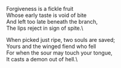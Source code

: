 Forgiveness is a fickle fruit\
Whose early taste is void of bite\
And left too late beneath the branch,\
The lips reject in sign of spite.\

When picked just ripe, two souls are saved;\
Yours and the winged fiend who fell\
For when the sour may touch your tongue,\
It casts a demon out of hell.\